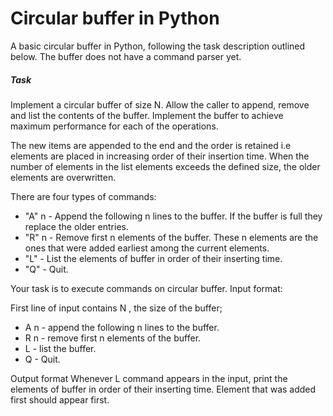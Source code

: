 # Circular buffer in Python
A basic circular buffer in Python, following the task description outlined below. The buffer does not have a command parser yet.
##### Task

Implement a circular buffer of size N. Allow the caller to append, remove and list the contents of the buffer. Implement the buffer to achieve maximum performance for each of the operations.

The new items are appended to the end and the order is retained i.e elements are placed in increasing order of their insertion time. When the number of elements in the list elements exceeds the defined size, the older elements are overwritten.

There are four types of commands:
- "A" n - Append the following n lines to the buffer. If the buffer is full they replace the older entries.
- "R" n - Remove first n elements of the buffer. These n elements are the ones that were added earliest among the current elements.
- "L" - List the elements of buffer in order of their inserting time.
- "Q" - Quit.

Your task is to execute commands on circular buffer. Input format:

First line of input contains N , the size of the buffer;
- A n - append the following n lines to the buffer.
- R n - remove first n elements of the buffer.
- L - list the buffer.
- Q - Quit.

Output format
Whenever L command appears in the input, print the elements of buffer in order of their inserting time. Element that was added first should appear first.
